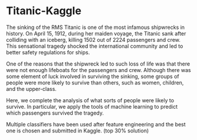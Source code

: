 # Titanic-Kaggle

The sinking of the RMS Titanic is one of the most infamous shipwrecks in history.  On April 15, 1912, during her maiden voyage, the Titanic sank after colliding with an iceberg, killing 1502 out of 2224 passengers and crew. This sensational tragedy shocked the international community and led to better safety regulations for ships.

One of the reasons that the shipwreck led to such loss of life was that there were not enough lifeboats for the passengers and crew. Although there was some element of luck involved in surviving the sinking, some groups of people were more likely to survive than others, such as women, children, and the upper-class.

Here, we complete the analysis of what sorts of people were likely to survive. In particular, we apply the tools of machine learning to predict which passengers survived the tragedy.

Multiple classifiers have been used after feature engineering and the best one is chosen and submitted in Kaggle. (top 30% solution)
